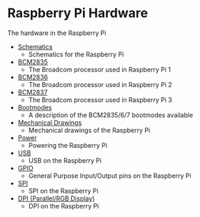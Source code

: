 # Raspberry Pi Hardware

The hardware in the Raspberry Pi

- [Schematics](schematics/README.md)
    - Schematics for the Raspberry Pi
- [BCM2835](bcm2835/README.md)
    - The Broadcom processor used in Raspberry Pi 1
- [BCM2836](bcm2836/README.md)
    - The Broadcom processor used in Raspberry Pi 2
- [BCM2837](bcm2837/README.md)
    - The Broadcom processor used in Raspberry Pi 3
- [Bootmodes](bootmodes/README.md)
    - A description of the BCM2835/6/7 bootmodes available 
- [Mechanical Drawings](mechanical/README.md)
    - Mechanical drawings of the Raspberry Pi
- [Power](power/README.md)
    - Powering the Raspberry Pi
- [USB](usb/README.md)
    - USB on the Raspberry Pi
- [GPIO](gpio/README.md)
    - General Purpose Input/Output pins on the Raspberry Pi
- [SPI](spi/README.md)
    - SPI on the Raspberry Pi
- [DPI (Parallel/RGB Display)](dpi/README.md)
    - DPI on the Raspberry Pi
